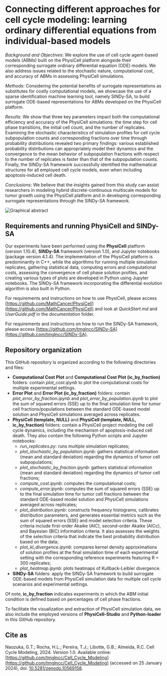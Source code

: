 # Connecting different approaches for cell cycle modeling: learning ordinary differential equations from individual-based models

*Background and Objectives*: We explore the use of cell cycle agent-based models (ABMs) built on the PhysiCell platform alongside their corresponding surrogate ordinary differential equation (ODE) models. We also address issues related to the stochastic nature, computational cost, and accuracy of  ABMs in assessing PhysiCell simulations.

*Methods*: Considering the potential benefits of surrogate representations as substitutes for costly computational models, we showcase the use of a sparse identification machine learning tool, namely SINDy-SA, to build surrogate ODE-based representations for ABMs developed on the PhysiCell platform.

*Results*: We show that three key parameters impact both the computational efficiency and accuracy of the PhysiCell simulations: the time step for cell phase transitions, the initial cell count, and the number of replicates. Examining the stochastic characteristics of simulation profiles for cell cycle subpopulation counts and corresponding fractions over time through probability distributions revealed two primary findings: various established probability distributions can appropriately model their dynamics and the convergence to the mean behavior of subpopulation fractions with respect to the number of replicates is faster than that of the subpopulation counts. Finally, the SINDy-SA framework successfully identified the mathematical structures for all employed cell cycle models, even when including apoptosis-induced cell death.

*Conclusions*: We believe that the insights gained from this study can assist researchers in modeling hybrid discrete-continuous multiscale models for tumor growth using the PhysiCell platform and in developing corresponding surrogate representations through the SINDy-SA framework.

![Graphical abstract](https://drive.google.com/uc?export=view&id=1XW2vh6OuLil_fONrHP1b_4zxib3PKBPO)

## Requirements and running PhysiCell and SINDy-SA

Our experiments have been performed using the **PhysiCell** platform (version 1.10.4), **SINDy-SA** framework (version 1.0), and Jupyter notebooks (package version 4.1.4). The implementation of the PhysiCell platform is predominantly in C++, while the algorithms for running multiple simulation replicates, gathering statistical data, computing errors and computational costs, assessing the convergence of cell phase solution profiles, and creating various types of plots are developed in Python using Jupyter notebooks. The SINDy-SA framework incorporating the differential evolution algorithm is also built in Python.

For requirements and instructions on how to use PhysiCell, please access [https://github.com/MathCancer/PhysiCell](https://github.com/MathCancer/PhysiCell) and look at _QuickStart.md_ and _UserGuide.pdf_ in the _documentation_ folder.

For requirements and instructions on how to run the SINDy-SA framework, please access [https://github.com/tmglncc/SINDy-SA](https://github.com/tmglncc/SINDy-SA).

## Repository organization

This GitHub repository is organized according to the following directories and files:

- **Computational Cost Plot** and **Computational Cost Plot (ic_by_fraction)** folders: contain _plot_cost.ipynb_ to plot the computational costs for multiple experimental settings.
- **Error Plot** and **Error Plot (ic_by_fraction)** folders: contain _plot_error_by_fraction.ipynb_ and _plot_error_by_population.ipynb_ to plot the sum of squared errors (SSE) up to the final simulation time for tumor cell fractions/populations between the standard ODE-based model solution and PhysiCell simulations averaged across replicates.
- **PhysiCell (template, NULL)** and **PhysiCell (template, NULL, ic_by_fraction)** folders: contain a PhysiCell project modeling the cell cycle dynamics, including the mechanism of apoptosis-induced cell death. They also contain the following Python scripts and Jupyter notebooks:
  - _run_replicates.py_: runs multiple simulation replicates;
  - _plot_stochastic_by_population.ipynb_: gathers statistical information (mean and standard deviation) regarding the dynamics of tumor cell subpopulations;
  - _plot_stochastic_by_fraction.ipynb_: gathers statistical information (mean and standard deviation) regarding the dynamics of tumor cell fractions;
  - _compute_cost.ipynb_: computes the computational costs;
  - _compute_error.ipynb_: computes the sum of squared errors (SSE) up to the final simulation time for tumor cell fractions between the standard ODE-based model solution and PhysiCell simulations averaged across replicates;
  - _plot_distribution.ipynb_: constructs frequency histograms, calibrates distribution parameters, and generates essential metrics such as the sum of squared errors (SSE) and model selection criteria. These criteria include first-order Akaike (AIC), second-order Akaike (AICc), and Bayesian (BIC) information criteria. It also assesses the weights of the selection criteria that indicate the best probability distribution based on the data;
  - _plot_kl_divergence.ipynb_: compares kernel density approximations of solution profiles at the final simulation time of each experimental setting with the corresponding reference experiments featuring R = 300 replicates;
  - _plot_heatmap.ipynb_: plots heatmaps of Kullback-Leibler divergence.
- **SINDy-SA** folders: apply the SINDy-SA framework to build surrogate ODE-based models from PhysiCell simulation data for multiple cell cycle scenarios and experimental settings.

Of note, **ic_by_fraction** indicates experiments in which the ABM initial condition is defined based on percentages of cell phase fractions.

To facilitate the visualization and extraction of PhysiCell simulation data, we also include the employed versions of **PhysiCell-Studio** and **Python-loader** in this GitHub repository.

## Cite as

Naozuka, G.T.; Rocha, H.L.; Pereira, T.J.; Libotte, G.B.; Almeida, R.C. Cell Cycle Modeling, 2024. Version 1.0. Available online: [https://github.com/tmglncc/Cell_Cycle_Modeling](https://github.com/tmglncc/Cell_Cycle_Modeling) (accessed on 25 January 2024), doi: [10.5281/zenodo.10569158](https://zenodo.org/doi/10.5281/zenodo.10569158).
